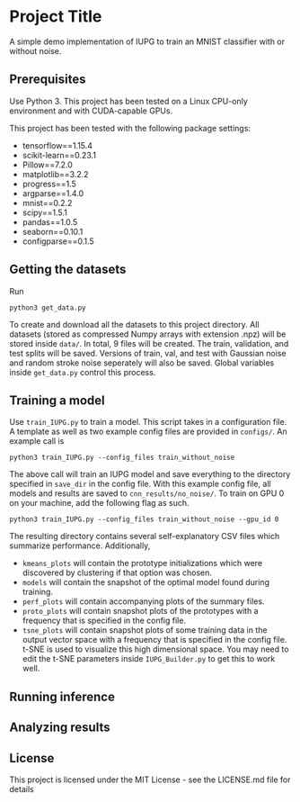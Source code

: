 # Project Title

A simple demo implementation of IUPG to train an MNIST classifier with or without noise.

## Prerequisites

Use Python 3. This project has been tested on a Linux CPU-only environment and with CUDA-capable GPUs.

This project has been tested with the following package settings:

* tensorflow==1.15.4
* scikit-learn==0.23.1
* Pillow==7.2.0
* matplotlib==3.2.2
* progress==1.5
* argparse==1.4.0
* mnist==0.2.2
* scipy==1.5.1
* pandas==1.0.5
* seaborn==0.10.1
* configparse==0.1.5

## Getting the datasets

Run

```
python3 get_data.py
```

To create and download all the datasets to this project directory. All datasets (stored as compressed Numpy arrays with extension .npz) will be stored inside `data/`. In total, 9 files will be created. The train, validation, and test splits will be saved. Versions of train, val, and test with Gaussian noise and random stroke noise seperately will also be saved. Global variables inside `get_data.py` control this process.

## Training a model

Use `train_IUPG.py` to train a model. This script takes in a configuration file. A template as well as two example config files are provided in `configs/`. An example call is

```
python3 train_IUPG.py --config_files train_without_noise
```

The above call will train an IUPG model and save everything to the directory specified in `save_dir` in the config file. With this example config file, all models and results are saved to `cnn_results/no_noise/`. To train on GPU 0 on your machine, add the following flag as such.

```
python3 train_IUPG.py --config_files train_without_noise --gpu_id 0
```

The resulting directory contains several self-explanatory CSV files which summarize performance. Additionally,

* `kmeans_plots` will contain the prototype initializations which were discovered by clustering if that option was chosen.
* `models` will contain the snapshot of the optimal model found during training.
* `perf_plots` will contain accompanying plots of the summary files.
* `proto_plots` will contain snapshot plots of the prototypes with a frequency that is specified in the config file.
* `tsne_plots` will contain snapshot plots of some training data in the output vector space with a frequency that is specified in the config file. t-SNE is used to visualize this high dimensional space. You may need to edit the t-SNE parameters inside `IUPG_Builder.py` to get this to work well.

## Running inference


## Analyzing results


## License

This project is licensed under the MIT License - see the LICENSE.md file for details
